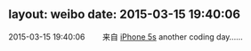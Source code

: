 layout: weibo
date: 2015-03-15 19:40:06
---
<meta name="referrer" content="no-referrer" />

2015-03-15 19:40:06  &nbsp;&nbsp;&nbsp;&nbsp;&nbsp;&nbsp; 来自 <a href="sinaweibo://customweibosource" rel="nofollow">iPhone 5s</a>
another coding day…… ​​​
